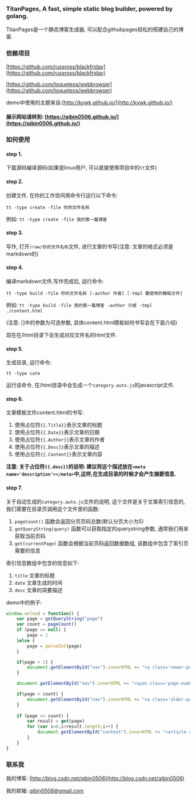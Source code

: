 ### TitanPages, A fast, simple static blog builder, powered by golang.

TitanPages是一个静态博客生成器, 可以配合githubpages轻松的搭建自己的博客.

### 依赖项目

[https://github.com/russross/blackfriday](https://github.com/russross/blackfriday)

[https://github.com/toqueteos/webbrowser](https://github.com/toqueteos/webbrowser)

demo中使用的主题来自:[http://kywk.github.io/](http://kywk.github.io/)

#### 展示网站请转到: [https://qibin0506.github.io/](https://qibin0506.github.io/)

### 如何使用

#### step 1. 

下载源码编译源码(如果是linux用户, 可以直接使用项目中的`tt`文件)

#### step 2. 

创建文件, 在你的工作空间用命令行运行以下命令:

`tt -type create -file 你的文件名称`

例如: `tt -type create -file 我的第一篇博客`

#### step 3. 

写作, 打开`/raw/你的文件名称`文件, 进行文章的书写(注意: 文章的格式必须是markdown的)

#### step 4. 

编译markdown文件,写作完成后, 运行命令:

`tt -type build -file 你的文件名称 [-author 作者] [-tmpl 要使用的模板文件]`

例如: `tt -type build -file 我的第一篇博客 -author 亓斌 -tmpl ./content.html`

(注意: []中的参数为可选参数, 具体content.html模板如何书写会在下面介绍)

现在在/html目录下会生成对应文件名的html文件.

#### step 5.

生成目录, 运行命令:

`tt -type cate`

运行该命令, 在/html目录中会生成一个`category.auto.js`的javascript文件.

#### step 6.

文章模板文件content.html的书写:

1. 使用占位符`{{.Title}}`表示文章的标题 
2. 使用占位符`{{.Date}}`表示文章的日期
3. 使用占位符`{{.Author}}`表示文章的作者
4. 使用占位符`{{.Desc}}`表示文章的描述
5. 使用占位符`{{.Content}}`表示文章内容

**注意: 关于占位符`{{.desc}}`的说明: 建议将这个描述放在`<meta name='description'></meta>`中,这样,在生成目录的时候才会产生摘要信息.**

#### step 7.

关于自动生成的`category.auto.js`文件的说明, 这个文件是关于文章索引信息的, 我们需要在目录页调用这个文件里的函数:

1. `pageCount()` 函数会返回分页页码总数(默认分页大小为5)
2. `getQueryString(query)` 函数可以获取指定的querystring参数, 通常我们用来获取当前页码
3. `get(currentPage)` 函数会根据当前页码返回数据数组, 该数组中包含了索引页需要的信息

索引信息数组中包含的信息如下:

1. `title` 文章的标题
2. `date` 文章生成的时间
3. `desc` 文章的简要描述

demo中的例子: 

``` javascript
window.onload = function() {
	var page = getQueryString("page")
	var count = pageCount()
	if (page == null) {
		page = 1
	}else {
		page = parseInt(page)
	}

	if(page > 1) {
		document.getElementById("nav").innerHTML += "<a class='newer-posts' href='?page="+(page - 1)+"'>← Newer Posts</a>"
	}

	document.getElementById("nav").innerHTML += "<span class='page-number'>Page "+page+" of "+count+"</span>"

	if(page < count) {
		document.getElementById("nav").innerHTML += "<a class='older-posts' href='?page="+(page + 1)+"'>← Older Posts</a>"
	}
	
	if (page <= count) {
		var result = get(page)
		for (var i=0;i<result.length;i++) {
			document.getElementById("content").innerHTML += "<article class='post'><header class='post-header'><span class='post-meta'><time datetime='"+result[i].date+"' itemprop='datePublished'>"+result[i].date+"</time><h2 class='post-title'><a href='./html/"+result[i].title+".html'>"+result[i].title+"</a></h2></header><section class='post-excerpt'><p>"+result[i].desc+"</p> <p><a href='./html/"+result[i].title+".html' class='excerpt-link'>Read More...</a></p></section></article>"
		}
	}
}
```

### 联系我

我的博客: [http://blog.csdn.net/qibin0506](http://blog.csdn.net/qibin0506)

我的邮箱: <a href="mailto:qibin0506@gmail.com">qibin0506@gmail.com</a>
